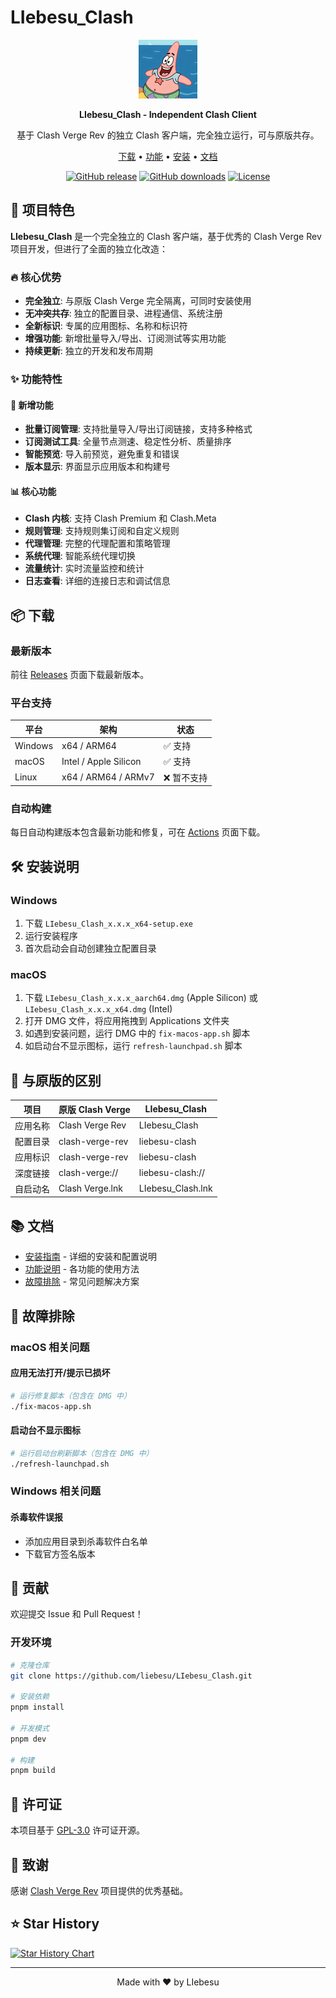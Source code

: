 # LIebesu_Clash

<div align="center">

![LIebesu_Clash](./icons94.png)

**LIebesu_Clash - Independent Clash Client**

基于 Clash Verge Rev 的独立 Clash 客户端，完全独立运行，可与原版共存。

[下载](#-下载) • [功能](#-功能特性) • [安装](#-安装说明) • [文档](#-文档)

[![GitHub release](https://img.shields.io/github/v/release/liebesu/LIebesu_Clash?style=flat-square)](https://github.com/liebesu/LIebesu_Clash/releases)
[![GitHub downloads](https://img.shields.io/github/downloads/liebesu/LIebesu_Clash/total?style=flat-square)](https://github.com/liebesu/LIebesu_Clash/releases)
[![License](https://img.shields.io/github/license/liebesu/LIebesu_Clash?style=flat-square)](LICENSE)

</div>

## 🎯 项目特色

**LIebesu_Clash** 是一个完全独立的 Clash 客户端，基于优秀的 Clash Verge Rev 项目开发，但进行了全面的独立化改造：

### 🔥 核心优势

- **完全独立**: 与原版 Clash Verge 完全隔离，可同时安装使用
- **无冲突共存**: 独立的配置目录、进程通信、系统注册
- **全新标识**: 专属的应用图标、名称和标识符
- **增强功能**: 新增批量导入/导出、订阅测试等实用功能
- **持续更新**: 独立的开发和发布周期

### ✨ 功能特性

#### 🚀 新增功能

- **批量订阅管理**: 支持批量导入/导出订阅链接，支持多种格式
- **订阅测试工具**: 全量节点测速、稳定性分析、质量排序
- **智能预览**: 导入前预览，避免重复和错误
- **版本显示**: 界面显示应用版本和构建号

#### 📊 核心功能

- **Clash 内核**: 支持 Clash Premium 和 Clash.Meta
- **规则管理**: 支持规则集订阅和自定义规则
- **代理管理**: 完整的代理配置和策略管理
- **系统代理**: 智能系统代理切换
- **流量统计**: 实时流量监控和统计
- **日志查看**: 详细的连接日志和调试信息

## 📦 下载

### 最新版本

前往 [Releases](https://github.com/liebesu/LIebesu_Clash/releases) 页面下载最新版本。

### 平台支持

| 平台    | 架构                  | 状态        |
| ------- | --------------------- | ----------- |
| Windows | x64 / ARM64           | ✅ 支持     |
| macOS   | Intel / Apple Silicon | ✅ 支持     |
| Linux   | x64 / ARM64 / ARMv7   | ❌ 暂不支持 |

### 自动构建

每日自动构建版本包含最新功能和修复，可在 [Actions](https://github.com/liebesu/LIebesu_Clash/actions) 页面下载。

## 🛠️ 安装说明

### Windows

1. 下载 `LIebesu_Clash_x.x.x_x64-setup.exe`
2. 运行安装程序
3. 首次启动会自动创建独立配置目录

### macOS

1. 下载 `LIebesu_Clash_x.x.x_aarch64.dmg` (Apple Silicon) 或 `LIebesu_Clash_x.x.x_x64.dmg` (Intel)
2. 打开 DMG 文件，将应用拖拽到 Applications 文件夹
3. 如遇到安装问题，运行 DMG 中的 `fix-macos-app.sh` 脚本
4. 如启动台不显示图标，运行 `refresh-launchpad.sh` 脚本

## 🔧 与原版的区别

| 项目     | 原版 Clash Verge | LIebesu_Clash     |
| -------- | ---------------- | ----------------- |
| 应用名称 | Clash Verge Rev  | LIebesu_Clash     |
| 配置目录 | clash-verge-rev  | liebesu-clash     |
| 应用标识 | clash-verge-rev  | liebesu-clash     |
| 深度链接 | clash-verge://   | liebesu-clash://  |
| 自启动名 | Clash Verge.lnk  | LIebesu_Clash.lnk |

## 📚 文档

- [安装指南](./LIEBESU_CLASH_README.md) - 详细的安装和配置说明
- [功能说明](#-功能特性) - 各功能的使用方法
- [故障排除](#-故障排除) - 常见问题解决方案

## 🐛 故障排除

### macOS 相关问题

#### 应用无法打开/提示已损坏

```bash
# 运行修复脚本（包含在 DMG 中）
./fix-macos-app.sh
```

#### 启动台不显示图标

```bash
# 运行启动台刷新脚本（包含在 DMG 中）
./refresh-launchpad.sh
```

### Windows 相关问题

#### 杀毒软件误报

- 添加应用目录到杀毒软件白名单
- 下载官方签名版本

## 🤝 贡献

欢迎提交 Issue 和 Pull Request！

### 开发环境

```bash
# 克隆仓库
git clone https://github.com/liebesu/LIebesu_Clash.git

# 安装依赖
pnpm install

# 开发模式
pnpm dev

# 构建
pnpm build
```

## 📄 许可证

本项目基于 [GPL-3.0](LICENSE) 许可证开源。

## 🙏 致谢

感谢 [Clash Verge Rev](https://github.com/clash-verge-rev/clash-verge-rev) 项目提供的优秀基础。

## ⭐ Star History

[![Star History Chart](https://api.star-history.com/svg?repos=liebesu/LIebesu_Clash&type=Date)](https://star-history.com/#liebesu/LIebesu_Clash&Date)

---

<div align="center">
Made with ❤️ by LIebesu
</div>
